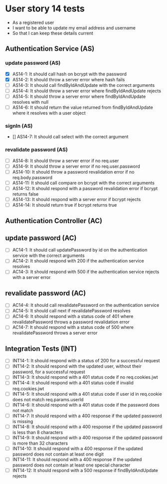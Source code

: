 # User story 14 tests

- As a registered user
- I want to be able to update my email address and username
- So that I can keep these details current

## Authentication Service (AS)

### update password (AS)

- [x] AS14-1: It should call hash on bcrypt with the password
- [x] AS14-2: It should throw a server error where hash fails
- [ ] AS14-3: It should call findByIdAndUpdate with the correct arguments
- [ ] AS14-4: It should throw a server error where findByIdAndUpdate rejects
- [ ] AS14-5: It should throw a server error where findByIdAndUpdate resolves with null
- [ ] AS14-6: It should return the value returned from findByIdAndUpdate where it resolves with a user object

### signIn (AS)

- [] AS14-7: It should call select with the correct argument

### revalidate password (AS)

- [ ] AS14-8: It should throw a server error if no req.user
- [ ] AS14-9: It should throw a server error if no req.user.password
- [ ] AS14-10: It should throw a password revalidation error if no req.body.password
- [ ] AS14-11: It should call compare on bcrypt with the correct arguments
- [ ] AS14-12: It should respond with a password revalidation error if bcrypt returns false
- [ ] AS14-13: It should respond with a server error if bcrypt rejects
- [ ] AS14-14: It should return true if bcrypt returns true

## Authentication Controller (AC)

## update password (AC)

- [ ] AC14-1: It should call updatePassword by id on the authentication service with the correct arguments
- [ ] AC14-2: It should respond with 200 if the authentication service resolves
- [ ] AC14-3: It should respond with 500 if the authentication service rejects with a server error

## revalidate password (AC)

- [ ] AC14-4: It should call revalidatePassword on the authentication service
- [ ] AC14-5: It should call next if revalidatePassword resolves
- [ ] AC14-6: It should respond with a status code of 401 where revalidatePassword throws a password revalidation error
- [ ] AC14-7: It should respond with a status code of 500 where revalidatePassword throws a server error

## Integration Tests (INT)

- [ ] INT14-1: It should respond with a status of 200 for a successful request
- [ ] INT14-2: It should respond with the updated user, without their password, for a successful request
- [ ] INT14-3: It should respond with a 401 status code if no req.cookies.jwt
- [ ] INT14-4: It should respond with a 401 status code if invalid req.cookies.jwt
- [ ] INT14-5: It should respond with a 401 status code if user id in req.cookie does not match req.params.userId
- [ ] INT14-6: It should respond with a 401 status code if the password does not match
- [ ] INT14-7: It should respond with a 400 response if the updated password is missing
- [ ] INT14-8: It should respond with a 400 response if the updated password is less than 8 characters
- [ ] INT14-9: It should respond with a 400 response if the updated password is more than 32 characters
- [ ] INT14-10: It should respond with a 400 response if the updated password does not contain at least one digit
- [ ] INT14-11: It should respond with a 400 response if the updated password does not contain at least one special character
- [ ] INT14-12: It should respond with a 500 response if findByIdAndUpdate rejects
